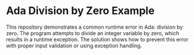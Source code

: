 # Ada Division by Zero Example

This repository demonstrates a common runtime error in Ada: division by zero. The program attempts to divide an integer variable by zero, which results in a runtime exception. The solution shows how to prevent this error with proper input validation or using exception handling.
